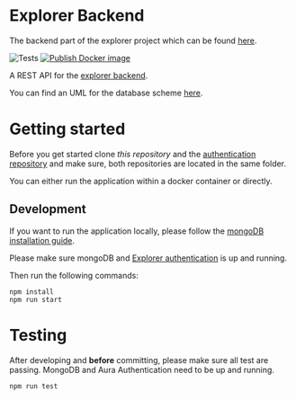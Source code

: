 # Explorer Backend
The backend part of the explorer project which can be found [here](https://github.com/teco-kit/explorer/blob/master/README.md).

![Tests](https://github.com/teco-kit/explorer-backend/workflows/Tests/badge.svg?branch=master)
[![Publish Docker image](https://github.com/teco-kit/explorer-backend/actions/workflows/main.yml/badge.svg)](https://github.com/teco-kit/explorer-backend/actions/workflows/main.yml)

A REST API for the <a href="https://github.com/teco-kit/explorer-backend">explorer backend</a>.

You can find an UML for the database scheme 
<a href="https://drive.google.com/open?id=15c_GufI5fqn6T1DA8TLKNCUdbo4u7VCh">here</a>.

# Getting started
Before you get started clone *this repository* and the <a href="https://github.com/teco-kit/explorer-auth">authentication repository</a>
and make sure, both repositories are located in the same folder.

You can either run the application within a docker container or directly.

## Development
If you want to run the application locally, please follow the 
<a href="https://docs.mongodb.com/manual/installation/">mongoDB installation guide</a>.

Please make sure mongoDB and <a href="https://github.com/teco-kit/explorer-auth">Explorer authentication</a>
is up and running.

Then run the following commands:
                                                                     
```
npm install
npm run start
```

# Testing
After developing and **before** committing, please make sure all test are passing. MongoDB and Aura Authentication
need to be up and running.

```
npm run test
```


